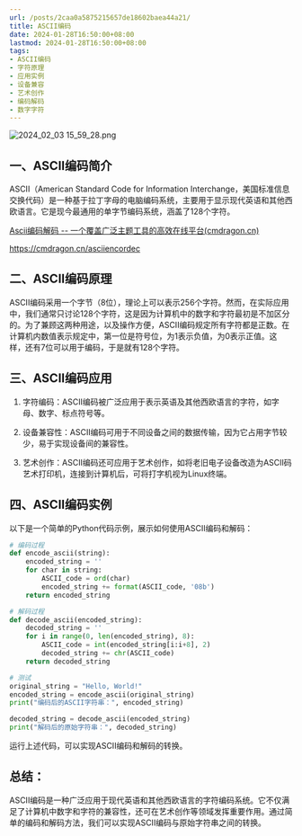 ```yaml
---
url: /posts/2caa0a5875215657de18602baea44a21/
title: ASCII编码
date: 2024-01-28T16:50:00+08:00
lastmod: 2024-01-28T16:50:00+08:00
tags:
- ASCII编码
- 字符原理
- 应用实例
- 设备兼容
- 艺术创作
- 编码解码
- 数字字符
---
```



<img alt="2024_02_03 15_59_28.png" title="2024_02_03 15_59_28.png" src="https://static.cmdragon.cn/blog/images/2024_02_03%2015_59_28.png@blog">

## 一、ASCII编码简介

ASCII（American Standard Code for Information Interchange，美国标准信息交换代码）是一种基于拉丁字母的电脑编码系统，主要用于显示现代英语和其他西欧语言。它是现今最通用的单字节编码系统，涵盖了128个字符。

[Ascii编码解码 -- 一个覆盖广泛主题工具的高效在线平台(cmdragon.cn)](https://cmdragon.cn/asciiencordec)

https://cmdragon.cn/asciiencordec


## 二、ASCII编码原理

ASCII编码采用一个字节（8位），理论上可以表示256个字符。然而，在实际应用中，我们通常只讨论128个字符，这是因为计算机中的数字和字符最初是不加区分的。为了兼顾这两种用途，以及操作方便，ASCII编码规定所有字符都是正数。在计算机内数值表示规定中，第一位是符号位，为1表示负值，为0表示正值。这样，还有7位可以用于编码，于是就有128个字符。

## 三、ASCII编码应用

1. 字符编码：ASCII编码被广泛应用于表示英语及其他西欧语言的字符，如字母、数字、标点符号等。

2. 设备兼容性：ASCII编码可用于不同设备之间的数据传输，因为它占用字节较少，易于实现设备间的兼容性。

3. 艺术创作：ASCII编码还可应用于艺术创作，如将老旧电子设备改造为ASCII码艺术打印机，连接到计算机后，可将打字机视为Linux终端。

## 四、ASCII编码实例

以下是一个简单的Python代码示例，展示如何使用ASCII编码和解码：

```python
# 编码过程
def encode_ascii(string):
    encoded_string = ''
    for char in string:
        ASCII_code = ord(char)
        encoded_string += format(ASCII_code, '08b')
    return encoded_string

# 解码过程
def decode_ascii(encoded_string):
    decoded_string = ''
    for i in range(0, len(encoded_string), 8):
        ASCII_code = int(encoded_string[i:i+8], 2)
        decoded_string += chr(ASCII_code)
    return decoded_string

# 测试
original_string = "Hello, World!"
encoded_string = encode_ascii(original_string)
print("编码后的ASCII字符串：", encoded_string)

decoded_string = decode_ascii(encoded_string)
print("解码后的原始字符串：", decoded_string)
```

运行上述代码，可以实现ASCII编码和解码的转换。

## 总结：
ASCII编码是一种广泛应用于现代英语和其他西欧语言的字符编码系统。它不仅满足了计算机中数字和字符的兼容性，还可在艺术创作等领域发挥重要作用。通过简单的编码和解码方法，我们可以实现ASCII编码与原始字符串之间的转换。
